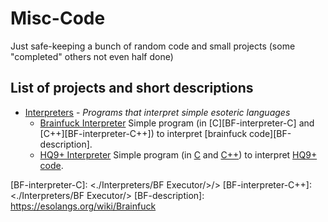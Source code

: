 # Misc-Code
Just safe-keeping a bunch of random code and small projects (some "completed" others not even half done)

## List of projects and short descriptions
* [Interpreters][interpreters-folder] - _Programs that interpret simple esoteric languages_
  * [Brainfuck Interpreter][BF-interpreter] Simple program (in [C][BF-interpreter-C] and [C++][BF-interpreter-C++]) to interpret [brainfuck code][BF-description].
  * [HQ9+ Interpreter][HQ9+-interpreter] Simple program (in [C][HQ9+-interpreter-C] and [C++][HQ9+-interpreter-C++]) to interpret [HQ9+ code][HQ9+-description].




[//]: # (Links to stuff, for easier future manipulation)

[interpreters-folder]: <./Interpreters/>

[BF-interpreter]: <./Interpreters/BF Executor/>
[BF-interpreter-C]: <./Interpreters/BF Executor/>/>
[BF-interpreter-C++]: <./Interpreters/BF Executor/>
[BF-description]: <https://esolangs.org/wiki/Brainfuck>

[HQ9+-interpreter]: <./Interpreters/HQ9+ Executor/>
[HQ9+-interpreter-C]: <./Interpreters/HQ9+ Executor/>
[HQ9+-interpreter-C++]: <./Interpreters/HQ9+ Executor/>
[HQ9+-description]: <https://esolangs.org/wiki/HQ9+>
